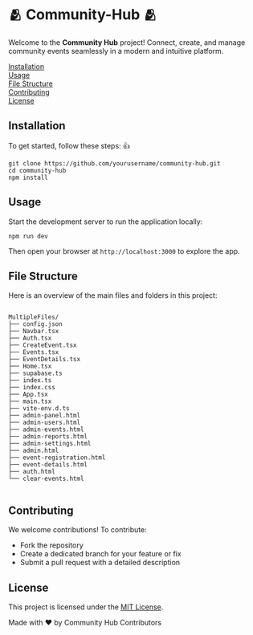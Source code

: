 <!DOCTYPE html>
<html lang="en">
<head>
</head>
<body>
    <div class="container">
        <h1> 🫂 Community-Hub 🫂 </h1>
        <p class="lead">Welcome to the <strong>Community Hub</strong> project! Connect, create, and manage community events seamlessly in a modern and intuitive platform.</p>

   <nav>
            <a href="#installation">Installation</a><br>
            <a href="#usage">Usage</a><br>
            <a href="#file-structure">File Structure</a><br>
            <a href="#contributing">Contributing</a><br>
            <a href="#license">License</a><br>
    </nav>

  <section id="installation">
    <h2>Installation</h2>
    <p>To get started, follow these steps: 👍 </p>
    <pre><code>git clone https://github.com/yourusername/community-hub.git
cd community-hub
npm install
</code></pre>
        </section>

   <section id="usage">
            <h2>Usage</h2>
            <p>Start the development server to run the application locally:</p>
            <pre><code>npm run dev
</code></pre>
            <p>Then open your browser at <code>http://localhost:3000</code> to explore the app.</p>
        </section>

  <section id="file-structure">
            <h2>File Structure</h2>
            <p>Here is an overview of the main files and folders in this project:</p>
            <pre><code>
MultipleFiles/
├── config.json
├── Navbar.tsx
├── Auth.tsx
├── CreateEvent.tsx
├── Events.tsx
├── EventDetails.tsx
├── Home.tsx
├── supabase.ts
├── index.ts
├── index.css
├── App.tsx
├── main.tsx
├── vite-env.d.ts
├── admin-panel.html
├── admin-users.html
├── admin-events.html
├── admin-reports.html
├── admin-settings.html
├── admin.html
├── event-registration.html
├── event-details.html
├── auth.html
└── clear-events.html
            </code></pre>
        </section>

  <section id="contributing">
            <h2>Contributing</h2>
            <p>We welcome contributions! To contribute:</p>
            <ul>
                <li>Fork the repository</li>
                <li>Create a dedicated branch for your feature or fix</li>
                <li>Submit a pull request with a detailed description</li>
            </ul>
        </section>

  <section id="license">
            <h2>License</h2>
            <p>This project is licensed under the <a class="link-highlight" href="https://opensource.org/licenses/MIT" target="_blank" rel="noopener noreferrer">MIT License</a>.</p>
        </section>

  <footer>
            Made with ❤ by Community Hub Contributors
        </footer>
    </div>
</body>
</html>

